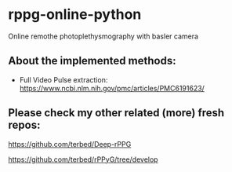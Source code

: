 # rppg-online-python
Online remothe photoplethysmography with basler camera

## About the implemented methods:
- Full Video Pulse extraction: https://www.ncbi.nlm.nih.gov/pmc/articles/PMC6191623/

## Please check my other related (more) fresh repos:
https://github.com/terbed/Deep-rPPG

https://github.com/terbed/rPPyG/tree/develop
